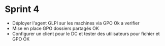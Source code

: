 # Sprint 4 

- Déployer l'agent GLPI sur les machines via GPO Ok a verifier
- Mise en place GPO dossiers partagés OK
- Configurer un client pour le DC et tester des utilisateurs pour fichier et GPO OK
